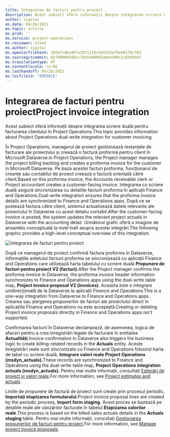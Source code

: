 ```yaml
---
title: Integrarea de facturi pentru proiect
description: Acest subiect oferă informații despre integrarea scriere duală pentru facturarea clientului în Project Operations.
author: sigitac
ms.date: 04/26/2021
ms.topic: article
ms.prod: ''
ms.service: project-operations
ms.reviewer: kfend
ms.author: sigitac
ms.openlocfilehash: 102a7cdba467a2071119c5b32d2e75e48170c783
ms.sourcegitcommit: 02f00960198cc78a5e96955a9e4390c2c6393bbf
ms.translationtype: HT
ms.contentlocale: ro-RO
ms.lasthandoff: 04/28/2021
ms.locfileid: "5955815"
---
```

# <a name="project-invoice-integration"></a><span data-ttu-id="65cbc-103">Integrarea de facturi pentru proiect</span><span class="sxs-lookup"><span data-stu-id="65cbc-103">Project invoice integration</span></span>

<span data-ttu-id="65cbc-104">Acest subiect oferă informații despre integrarea scriere duală pentru facturarea clientului în Project Operations.</span><span class="sxs-lookup"><span data-stu-id="65cbc-104">This topic provides information about Project Operations dual-write integration for customer invoicing.</span></span>

<span data-ttu-id="65cbc-105">În Project Operations, managerul de proiect gestionează restanțele de facturare ale proiectului și creează o factură proformă pentru client în Microsoft Dataverse.</span><span class="sxs-lookup"><span data-stu-id="65cbc-105">In Project Operations, the Project manager manages the project billing backlog and creates a proforma invoice for the customer in Microsoft Dataverse.</span></span> <span data-ttu-id="65cbc-106">Pe baza acestei facturi proforma, funcționarul de creanțe sau contabilul de proiect creează o factură orientată către client.</span><span class="sxs-lookup"><span data-stu-id="65cbc-106">Based on this proforma invoice, the Accounts receivable clerk or Project accountant creates a customer-facing invoice.</span></span> <span data-ttu-id="65cbc-107">Integrarea cu scriere duală asigură sincronizarea cu detaliile facturii proforma în aplicații Finance and Operations.</span><span class="sxs-lookup"><span data-stu-id="65cbc-107">Dual-write integration ensures that the proforma invoice details are synchronized to Finance and Operations apps.</span></span> <span data-ttu-id="65cbc-108">După ce se postează factura către client, sistemul actualizează datele relevante ale proiectului în Dataverse cu acest detaliu contabil.</span><span class="sxs-lookup"><span data-stu-id="65cbc-108">After the customer-facing invoice is posted, the system updates the relevant project actuals in Dataverse with the accounting detail.</span></span> <span data-ttu-id="65cbc-109">Următorul grafic oferă o imagine de ansamblu conceptuală la nivel înalt asupra acestei integrări.</span><span class="sxs-lookup"><span data-stu-id="65cbc-109">The following graphic provides a high-level conceptual overview of this integration.</span></span>

   ![Integrarea de facturi pentru proiect](./media/DW5Invoicing.png)

<span data-ttu-id="65cbc-111">După ce managerul de proiect confirmă factura proforma în Dataverse, informațiile antetului facturii proforma se sincronizează cu aplicații Finance and Operations care utilizează harta tabelului cu scriere duală **Propunere de facturi pentru proiect V2 (facturi)**.</span><span class="sxs-lookup"><span data-stu-id="65cbc-111">After the Project manager confirms the proforma invoice in Dataverse, the proforma invoice header information synchronizes to Finance and Operations apps using the dual-write table map, **Project invoice proposal V2 (invoices)**.</span></span> <span data-ttu-id="65cbc-112">Aceasta este o integrare unidirecțională de la Dataverse la aplicații Finance and Operations.</span><span class="sxs-lookup"><span data-stu-id="65cbc-112">This is a one-way integration from Dataverse to Finance and Operations apps.</span></span> <span data-ttu-id="65cbc-113">Crearea sau ștergerea propunerilor de facturi ale proiectului direct în aplicațiile Finance and Operations nu este acceptată.</span><span class="sxs-lookup"><span data-stu-id="65cbc-113">Creating or deleting Project invoice proposals directly in Finance and Operations apps isn't supported.</span></span>

<span data-ttu-id="65cbc-114">Confirmarea facturii în Dataverse declanșează, de asemenea, logica de afaceri pentru a crea înregistrări legate de facturare în entitatea **Actualități**.</span><span class="sxs-lookup"><span data-stu-id="65cbc-114">Invoice confirmation in Dataverse also triggers the business logic to create billing-related records in the **Actuals** entity.</span></span> <span data-ttu-id="65cbc-115">Aceste înregistrări reale sunt sincronizate cu Finance and Operations folosind harta de tabel cu scriere duală, **Integrare valori reale Project Operations (msdyn\_actuals).**</span><span class="sxs-lookup"><span data-stu-id="65cbc-115">These records are synchronized to Finance and Operations using the dual-write table map, **Project Operations integration actuals (msdyn\_actuals).**</span></span> <span data-ttu-id="65cbc-116">Pentru mai multe informații, consultați [Estimări de proiect și valori reale](resource-dual-write-estimates-actuals.md).</span><span class="sxs-lookup"><span data-stu-id="65cbc-116">For more information, see [Project estimates and actuals](resource-dual-write-estimates-actuals.md).</span></span> 

<span data-ttu-id="65cbc-117">Liniile de propunere de factură de proiect sunt create prin procesul periodic, **Importați etapizarea formularului**.</span><span class="sxs-lookup"><span data-stu-id="65cbc-117">Project invoice proposal lines are created by the periodic process, **Import form staging**.</span></span> <span data-ttu-id="65cbc-118">Acest proces se bazează pe detaliile reale ale vânzărilor facturate în tabelul **Etapizarea valorilor reale**.</span><span class="sxs-lookup"><span data-stu-id="65cbc-118">This process is based on the billed sales actuals details in the **Actuals staging** table.</span></span> <span data-ttu-id="65cbc-119">Pentru mai multe informații, consultați [Gestionarea propunerilor de facturi pentru proiect](../invoicing/format-update-project-invoice-proposals.md#create-project-invoice-proposals).</span><span class="sxs-lookup"><span data-stu-id="65cbc-119">For more information, see [Manage project invoice proposals](../invoicing/format-update-project-invoice-proposals.md#create-project-invoice-proposals).</span></span> 
